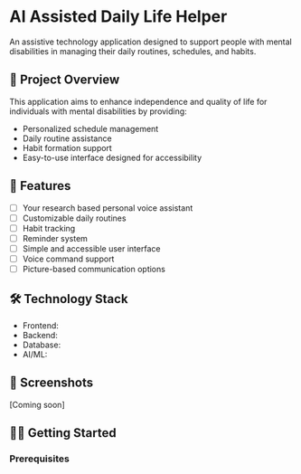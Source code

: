 <!-- @format -->

# AI Assisted Daily Life Helper

An assistive technology application designed to support people with mental disabilities in managing their daily routines, schedules, and habits.

## 🎯 Project Overview

This application aims to enhance independence and quality of life for individuals with mental disabilities by providing:

- Personalized schedule management
- Daily routine assistance
- Habit formation support
- Easy-to-use interface designed for accessibility

## 🚀 Features

- [ ] Your research based personal voice assistant
- [ ] Customizable daily routines
- [ ] Habit tracking
- [ ] Reminder system
- [ ] Simple and accessible user interface
- [ ] Voice command support
- [ ] Picture-based communication options

## 🛠️ Technology Stack

- Frontend:
- Backend:
- Database:
- AI/ML:

## 📱 Screenshots

[Coming soon]

## 🏃‍♂️ Getting Started

### Prerequisites
